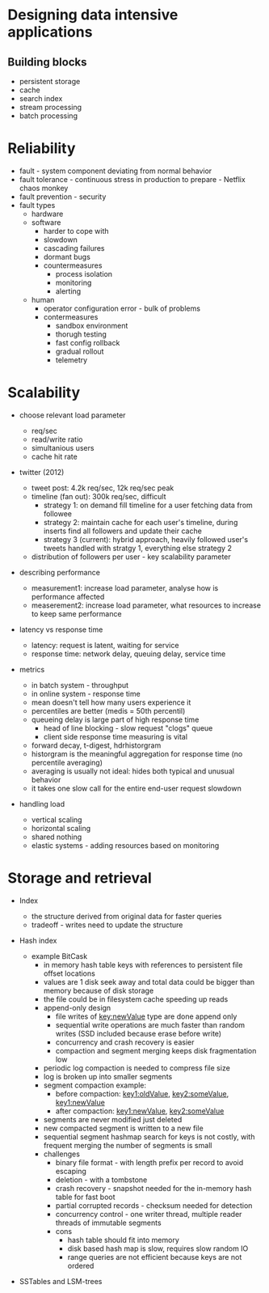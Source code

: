 # Designing data intensive applications

## Building blocks

- persistent storage
- cache
- search index
- stream processing
- batch processing

# Reliability

- fault - system component deviating from normal behavior
- fault tolerance - continuous stress in production to prepare - Netflix chaos monkey
- fault prevention - security
- fault types
    - hardware
    - software
         - harder to cope with
         - slowdown
         - cascading failures
         - dormant bugs
         - countermeasures
              - process isolation
              - monitoring
              - alerting 
    - human
         - operator configuration error - bulk of problems
         - contermeasures
             - sandbox environment
             - thorugh testing
             - fast config rollback
             - gradual rollout
             - telemetry

# Scalability

- choose relevant load parameter
    - req/sec
    - read/write ratio
    - simultanious users
    - cache hit rate

- twitter (2012)
    - tweet post: 4.2k req/sec, 12k req/sec peak
    - timeline (fan out): 300k req/sec, difficult
         - strategy 1: on demand fill timeline for a user fetching data from followee
         - strategy 2: maintain cache for each user's timeline, during inserts find all followers and update their cache
         - strategy 3 (current): hybrid approach, heavily followed user's tweets handled with stratgy 1, everything else strategy 2
    - distribution of followers per user - key scalability parameter

- describing performance
    - measurement1: increase load parameter, analyse how is performance affected
    - measerement2: increase load parameter, what resources to increase to keep same performance

- latency vs response time
    - latency: request is latent, waiting for service
    - response time: network delay, queuing delay, service time

- metrics
    - in batch system - throughput
    - in online system - response time
    - mean doesn't tell how many users experience it
    - percentiles are better (medis = 50th percentil)
    - queueing delay is large part of high response time
        - head of line blocking - slow request "clogs" queue
        - client side response time measuring is vital
    - forward decay, t-digest, hdrhistorgram
    - historgram is the meaningful aggregation for response time (no percentile averaging)
    - averaging is usually not ideal: hides both typical and unusual behavior
    - it takes one slow call for the entire end-user request slowdown

- handling load
    - vertical scaling
    - horizontal scaling
    - shared nothing
    - elastic systems - adding resources based on monitoring

# Storage and retrieval

- Index
    - the structure derived from original data for faster queries
    - tradeoff - writes need to update the structure
 
- Hash index
    - example BitCask
      - in memory hash table keys with references to persistent file offset locations
      - values are 1 disk seek away and total data could be bigger than memory because of disk storage
      - the file could be in filesystem cache speeding up reads
      - append-only design
        - file writes of <key:newValue> type are done append only
        - sequential write operations are much faster than random writes (SSD included because erase before write)
        - concurrency and crash recovery is easier
        - compaction and segment merging keeps disk fragmentation low      
      - periodic log compaction is needed to compress file size
      - log is broken up into smaller segments
      - segment compaction example:
        - before compaction: <key1:oldValue>, <key2:someValue>, <key1:newValue>
        - after compaction: <key1:newValue>, <key2:someValue>
      - segments are never modified just deleted
      - new compacted segment is written to a new file
      - sequential segment hashmap search for keys is not costly, with frequent merging the number of segments is small
      - challenges
        - binary file format - with length prefix per record to avoid escaping
        - deletion - with a tombstone
        - crash recovery - snapshot needed for the in-memory hash table for fast boot
        - partial corrupted records - checksum needed for detection
        - concurrency control - one writer thread, multiple reader threads of immutable segments
        - cons
          - hash table should fit into memory
          - disk based hash map is slow, requires slow random IO
          - range queries are not efficient because keys are not ordered

- SSTables and LSM-trees
